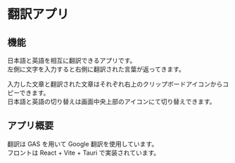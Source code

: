 # 翻訳アプリ

## 機能

日本語と英語を相互に翻訳できるアプリです。  
左側に文字を入力すると右側に翻訳された言葉が返ってきます。

入力した文章と翻訳された文章はそれぞれ右上のクリップボードアイコンからコピーできます。  
日本語と英語の切り替えは画面中央上部のアイコンにて切り替えできます。

## アプリ概要

翻訳は GAS を用いて Google 翻訳を使用しています。  
フロントは React + Vite + Tauri で実装されています。
